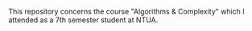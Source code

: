 This repository concerns the course "Algorithms & Complexity" which I attended as a 7th semester student at NTUA.
